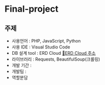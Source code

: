 Final-project
=====

주제
------
- 사용언어 : PHP, JavaScript, Python
- 사용 IDE : Visual Studio Code
- DB 설계 tool : ERD Cloud [:link:ERD Cloud 주소](https://www.erdcloud.com/d/Jhbdz3qkTWXgCwCBY)
- 라이브러리 : Requests, BeautifulSoup(크롤링)
- 개발 기간 : 
- 개발팀 : 
- 역할분담
